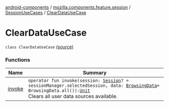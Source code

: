 [android-components](../../../index.md) / [mozilla.components.feature.session](../../index.md) / [SessionUseCases](../index.md) / [ClearDataUseCase](./index.md)

# ClearDataUseCase

`class ClearDataUseCase` [(source)](https://github.com/mozilla-mobile/android-components/blob/master/components/feature/session/src/main/java/mozilla/components/feature/session/SessionUseCases.kt#L187)

### Functions

| Name | Summary |
|---|---|
| [invoke](invoke.md) | `operator fun invoke(session: `[`Session`](../../../mozilla.components.browser.session/-session/index.md)`? = sessionManager.selectedSession, data: `[`BrowsingData`](../../../mozilla.components.concept.engine/-engine/-browsing-data/index.md)` = BrowsingData.all()): `[`Unit`](https://kotlinlang.org/api/latest/jvm/stdlib/kotlin/-unit/index.html)<br>Clears all user data sources available. |
